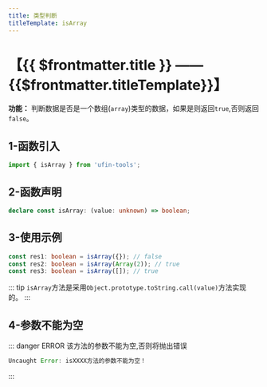 ```yaml
---
title: 类型判断
titleTemplate: isArray
---
```


# 【{{ $frontmatter.title }} —— {{$frontmatter.titleTemplate}}】

**功能：** 判断数据是否是一个数组(`array`)类型的数据，如果是则返回`true`,否则返回`false`。

## 1-函数引入

```js
import { isArray } from 'ufin-tools';
```

## 2-函数声明

```ts
declare const isArray: (value: unknown) => boolean;
```

## 3-使用示例

```ts
const res1: boolean = isArray({}); // false
const res2: boolean = isArray(Array(2)); // true
const res3: boolean = isArray([]); // true
```

::: tip `isArray`方法是采用`Object.prototype.toString.call(value)`方法实现的。 :::

## 4-参数不能为空

::: danger ERROR 该方法的参数不能为空,否则将抛出错误

```js
Uncaught Error: isXXXX方法的参数不能为空！
```

:::
